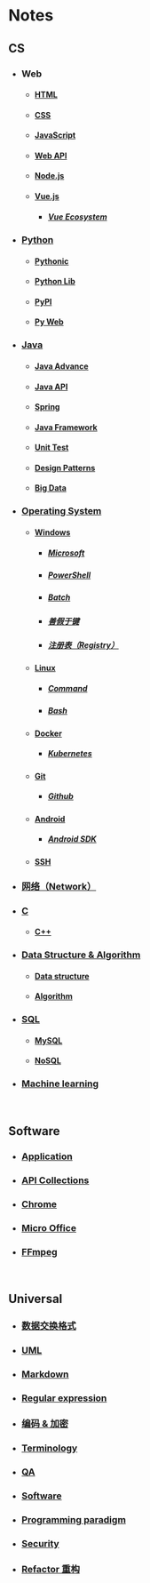 # Notes  
## CS  
- ### Web  
  - #### [HTML](./docs/CS/HTML.md)  
  - #### [CSS](./docs/CS/CSS.md)  
  - #### [JavaScript](./docs/CS/JavaScript.md)  
  - #### [Web API](./docs/CS/Web%20API.md)  
  - #### [Node.js](./docs/CS/Node.js.md)  
  - #### [Vue.js](./docs/CS/Vue.js.md)  
    - ##### [Vue Ecosystem](./docs/CS/Vue%20Ecosystem.md)  
- ### [Python](./docs/CS/Python.md)  
  - #### [Pythonic](./docs/CS/Pythonic.md)  
  - #### [Python Lib](./docs/CS/Python%20Lib.md)  
  - #### [PyPI](./docs/CS/PyPI.md)  
  - #### [Py Web](./docs/CS/Py%20Web.md)  
- ### [Java](./docs/CS/Java.md)  
  - #### [Java Advance](./docs/CS/Java%20Advance.md)  
  - #### [Java API](./docs/CS/Java%20API.md)  
  - #### [Spring](./docs/CS/Spring.md)  
  - #### [Java Framework](./docs/CS/Java%20Framework.md)  
  - #### [Unit Test](./docs/CS/Unit%20Test.md)  
  - #### [Design Patterns](./docs/CS/Design%20Patterns.md)  
  - #### [Big Data](./docs/CS/Big%20Data.md)  
- ### [Operating System](./docs/CS/Operating%20System.md)  
  - #### [Windows](./docs/CS/Windows.md)  
    - ##### [Microsoft](./docs/CS/Microsoft.md)  
    - ##### [PowerShell](./docs/CS/PowerShell.md)  
    - ##### [Batch](./docs/CS/Batch.md)  
    - ##### [善假于键](./docs/CS/%E5%96%84%E5%81%87%E4%BA%8E%E9%94%AE.md)  
    - ##### [注册表（Registry）](./docs/CS/%E6%B3%A8%E5%86%8C%E8%A1%A8%EF%BC%88Registry%EF%BC%89.md)  
  - #### [Linux](./docs/CS/Linux.md)  
    - ##### [Command](./docs/CS/Command.md)  
    - ##### [Bash](./docs/CS/Bash.md)  
  - #### [Docker](./docs/CS/Docker.md)  
    - ##### [Kubernetes](./docs/CS/Kubernetes.md)  
  - #### [Git](./docs/CS/Git.md)  
    - ##### [Github](./docs/CS/Github.md)  
  - #### [Android](./docs/CS/Android.md)  
    - ##### [Android SDK](./docs/CS/Android%20SDK.md)  
  - #### [SSH](./docs/CS/SSH.md)  
- ### [网络（Network）](./docs/CS/%E7%BD%91%E7%BB%9C%EF%BC%88Network%EF%BC%89.md)  
- ### [C](./docs/CS/C.md)  
  - #### [C++](./docs/CS/C%2B%2B.md)  
- ### [Data Structure & Algorithm](./docs/CS/Data%20Structure%20%26%20Algorithm.md)  
  - #### [Data structure](./docs/CS/Data%20structure.md)  
  - #### [Algorithm](./docs/CS/Algorithm.md)  
- ### [SQL](./docs/CS/SQL.md)  
  - #### [MySQL](./docs/CS/MySQL.md)  
  - #### [NoSQL](./docs/CS/NoSQL.md)  
- ### [Machine learning](./docs/CS/Machine%20learning.md)  

  <br />  
## Software  
- ### [Application](./docs/Software/Application.md)  
- ### [API Collections](./docs/Software/API%20Collections.md)  
- ### [Chrome](./docs/Software/Chrome.md)  
- ### [Micro Office](./docs/Software/Micro%20Office.md)  
- ### [FFmpeg](./docs/Software/FFmpeg.md)  

  <br />  
## Universal  
- ### [数据交换格式](./docs/Universal/%E6%95%B0%E6%8D%AE%E4%BA%A4%E6%8D%A2%E6%A0%BC%E5%BC%8F.md)  
- ### [UML](./docs/Universal/UML.md)  
- ### [Markdown](./docs/Universal/Markdown.md)  
- ### [Regular expression](./docs/Universal/Regular%20expression.md)  
- ### [编码 & 加密](./docs/Universal/%E7%BC%96%E7%A0%81%20%26%20%E5%8A%A0%E5%AF%86.md)  
- ### [Terminology](./docs/Universal/Terminology.md)  
- ### [QA](./docs/Universal/QA.md)  
- ### [Software](./docs/Universal/Software.md)  
- ### [Programming paradigm](./docs/Universal/Programming%20paradigm.md)  
- ### [Security](./docs/Universal/Security.md)  
- ### [Refactor 重构](./docs/Universal/Refactor%20%E9%87%8D%E6%9E%84.md)  

  <br />  
